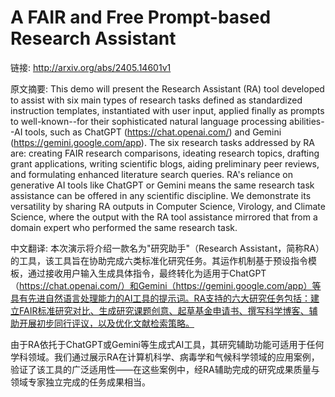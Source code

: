 # A FAIR and Free Prompt-based Research Assistant

链接: http://arxiv.org/abs/2405.14601v1

原文摘要:
This demo will present the Research Assistant (RA) tool developed to assist
with six main types of research tasks defined as standardized instruction
templates, instantiated with user input, applied finally as prompts to
well-known--for their sophisticated natural language processing abilities--AI
tools, such as ChatGPT (https://chat.openai.com/) and Gemini
(https://gemini.google.com/app). The six research tasks addressed by RA are:
creating FAIR research comparisons, ideating research topics, drafting grant
applications, writing scientific blogs, aiding preliminary peer reviews, and
formulating enhanced literature search queries. RA's reliance on generative AI
tools like ChatGPT or Gemini means the same research task assistance can be
offered in any scientific discipline. We demonstrate its versatility by sharing
RA outputs in Computer Science, Virology, and Climate Science, where the output
with the RA tool assistance mirrored that from a domain expert who performed
the same research task.

中文翻译:
本次演示将介绍一款名为"研究助手"（Research Assistant，简称RA）的工具，该工具旨在协助完成六类标准化研究任务。其运作机制基于预设指令模板，通过接收用户输入生成具体指令，最终转化为适用于ChatGPT（https://chat.openai.com/）和Gemini（https://gemini.google.com/app）等具有先进自然语言处理能力的AI工具的提示词。RA支持的六大研究任务包括：建立FAIR标准研究对比、生成研究课题创意、起草基金申请书、撰写科学博客、辅助开展初步同行评议，以及优化文献检索策略。

由于RA依托于ChatGPT或Gemini等生成式AI工具，其研究辅助功能可适用于任何学科领域。我们通过展示RA在计算机科学、病毒学和气候科学领域的应用案例，验证了该工具的广泛适用性——在这些案例中，经RA辅助完成的研究成果质量与领域专家独立完成的任务成果相当。


